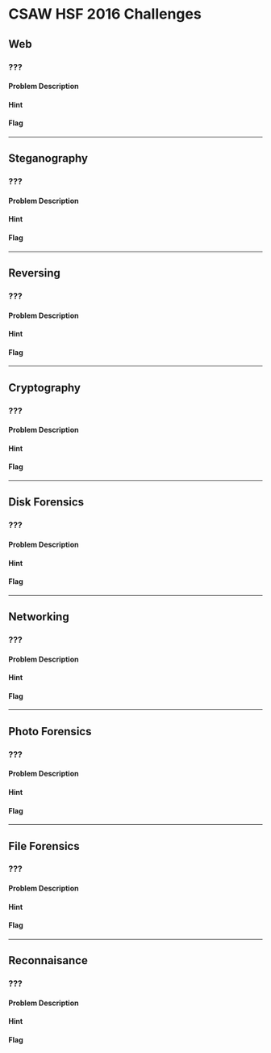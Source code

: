 # CSAW HSF 2016 Challenges

## Web

### ???
#### Problem Description

#### Hint

#### Flag

---

## Steganography

### ???
#### Problem Description

#### Hint

#### Flag

---

## Reversing

### ???
#### Problem Description

#### Hint

#### Flag

---

## Cryptography

### ???
#### Problem Description

#### Hint

#### Flag

---

## Disk Forensics

### ???
#### Problem Description

#### Hint

#### Flag

---

## Networking

### ???
#### Problem Description

#### Hint

#### Flag

---

## Photo Forensics

### ???
#### Problem Description

#### Hint

#### Flag

---

## File Forensics

### ???
#### Problem Description

#### Hint

#### Flag

---

## Reconnaisance

### **???**
#### Problem Description

#### Hint

#### Flag
